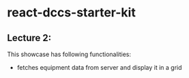 # react-dccs-starter-kit

## Lecture 2:

This showcase has following functionalities:

- fetches equipment data from server and display it in a grid
